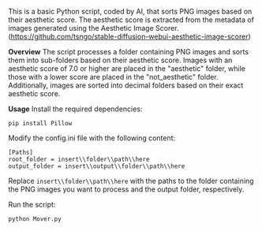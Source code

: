 This is a basic Python script, coded by AI, that sorts PNG images based on their aesthetic score. The aesthetic score is extracted from the metadata of images generated using the Aesthetic Image Scorer. 
(https://github.com/tsngo/stable-diffusion-webui-aesthetic-image-scorer)


**Overview**
The script processes a folder containing PNG images and sorts them into sub-folders based on their aesthetic score. Images with an aesthetic score of 7.0 or higher are placed in the "aesthetic" folder, while those with a lower score are placed in the "not_aesthetic" folder. Additionally, images are sorted into decimal folders based on their exact aesthetic score.


**Usage**
Install the required dependencies:

```
pip install Pillow
```

Modify the config.ini file with the following content:

```
[Paths]
root_folder = insert\\folder\\path\\here
output_folder = insert\\output\\folder\\path\\here
```
Replace `insert\\folder\\path\\here`
 with the paths to the folder containing the PNG images you want to process and the output folder, respectively.

Run the script:

```
python Mover.py
```